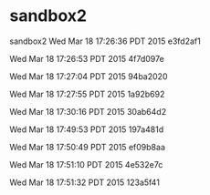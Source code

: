 # sandbox2
sandbox2
Wed Mar 18 17:26:36 PDT 2015
e3fd2af1

Wed Mar 18 17:26:53 PDT 2015
4f7d097e

Wed Mar 18 17:27:04 PDT 2015
94ba2020

Wed Mar 18 17:27:55 PDT 2015
1a92b692

Wed Mar 18 17:30:16 PDT 2015
30ab64d2

Wed Mar 18 17:49:53 PDT 2015
197a481d

Wed Mar 18 17:50:49 PDT 2015
ef09b8aa

Wed Mar 18 17:51:10 PDT 2015
4e532e7c

Wed Mar 18 17:51:32 PDT 2015
123a5f41

